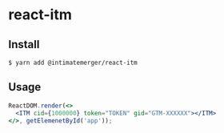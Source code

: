 # react-itm

## Install
```
$ yarn add @intimatemerger/react-itm
```

## Usage
```jsx
ReactDOM.render(<>
  <ITM cid={1000000} token="TOKEN" gid="GTM-XXXXXX"></ITM>
</>, getElemenetById('app'));
```
